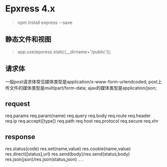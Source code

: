 # Epxress 4.x
> npm install express --save

## 静态文件和视图
> app.use(epxress.static(__dirname+'/public'));

## 请求体
一般post请求体常见媒体类型是application/x-www-form-urlendcoded;
post上传文件的媒体类型是multipart/form-data;
ajax的媒体类型是application/json;

## request
req.params
req.param(name)
req.query
req.body
req.route
req.header
req.ip
req.accept([type])
req.path
req.host
req.protocol
req.secure
req.xhr
## response
res.status(code)
res.set(name,value)
res.cookie(name,value)
res.direct([status],url)
res.send(body)/res.send(status,body)
res.json(json)/res.json(status,json)
..
.


